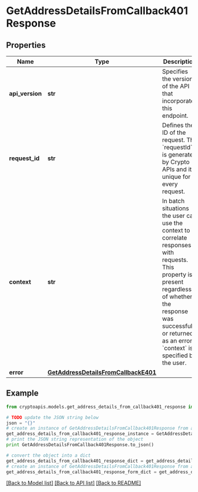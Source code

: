 # GetAddressDetailsFromCallback401Response


## Properties
Name | Type | Description | Notes
------------ | ------------- | ------------- | -------------
**api_version** | **str** | Specifies the version of the API that incorporates this endpoint. | 
**request_id** | **str** | Defines the ID of the request. The &#x60;requestId&#x60; is generated by Crypto APIs and it&#39;s unique for every request. | 
**context** | **str** | In batch situations the user can use the context to correlate responses with requests. This property is present regardless of whether the response was successful or returned as an error. &#x60;context&#x60; is specified by the user. | [optional] 
**error** | [**GetAddressDetailsFromCallbackE401**](GetAddressDetailsFromCallbackE401.md) |  | 

## Example

```python
from cryptoapis.models.get_address_details_from_callback401_response import GetAddressDetailsFromCallback401Response

# TODO update the JSON string below
json = "{}"
# create an instance of GetAddressDetailsFromCallback401Response from a JSON string
get_address_details_from_callback401_response_instance = GetAddressDetailsFromCallback401Response.from_json(json)
# print the JSON string representation of the object
print GetAddressDetailsFromCallback401Response.to_json()

# convert the object into a dict
get_address_details_from_callback401_response_dict = get_address_details_from_callback401_response_instance.to_dict()
# create an instance of GetAddressDetailsFromCallback401Response from a dict
get_address_details_from_callback401_response_form_dict = get_address_details_from_callback401_response.from_dict(get_address_details_from_callback401_response_dict)
```
[[Back to Model list]](../README.md#documentation-for-models) [[Back to API list]](../README.md#documentation-for-api-endpoints) [[Back to README]](../README.md)


